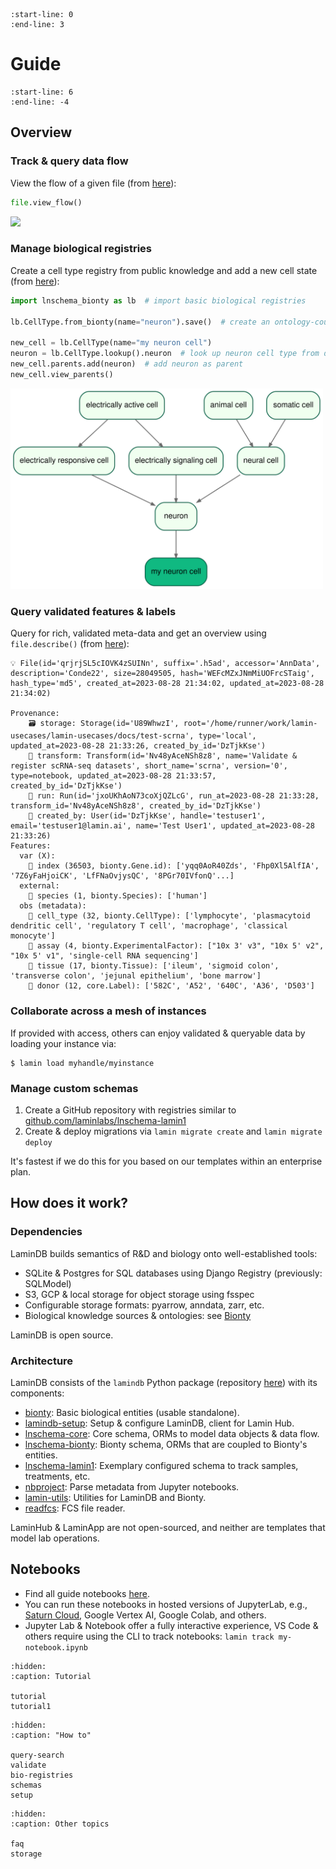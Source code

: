 ```{include} ../README.md
:start-line: 0
:end-line: 3
```

# Guide

```{include} ../README.md
:start-line: 6
:end-line: -4
```

## Overview

### Track & query data flow

View the flow of a given file (from [here](docs:birds-eye)):

```python
file.view_flow()
```

<img src="https://raw.githubusercontent.com/laminlabs/lamindb/main/docs/img/readme/view_flow.svg" width="800">

### Manage biological registries

Create a cell type registry from public knowledge and add a new cell state (from [here](bio-registries)):

```python
import lnschema_bionty as lb  # import basic biological registries

lb.CellType.from_bionty(name="neuron").save()  # create an ontology-coupled cell type record and save it

new_cell = lb.CellType(name="my neuron cell")
neuron = lb.CellType.lookup().neuron  # look up neuron cell type from database
new_cell.parents.add(neuron)  # add neuron as parent
new_cell.view_parents()
```

<img src="https://raw.githubusercontent.com/laminlabs/lamindb/main/docs/img/readme/neuron_view_parents_dist%3D2.svg" width="500">

### Query validated features & labels

Query for rich, validated meta-data and get an overview using `file.describe()` (from [here](docs:scrna)):

```
💡 File(id='qrjrjSL5cIOVK4zSUINn', suffix='.h5ad', accessor='AnnData', description='Conde22', size=28049505, hash='WEFcMZxJNmMiUOFrcSTaig', hash_type='md5', created_at=2023-08-28 21:34:02, updated_at=2023-08-28 21:34:02)

Provenance:
    🗃️ storage: Storage(id='U89WhwzI', root='/home/runner/work/lamin-usecases/lamin-usecases/docs/test-scrna', type='local', updated_at=2023-08-28 21:33:26, created_by_id='DzTjkKse')
    💫 transform: Transform(id='Nv48yAceNSh8z8', name='Validate & register scRNA-seq datasets', short_name='scrna', version='0', type=notebook, updated_at=2023-08-28 21:33:57, created_by_id='DzTjkKse')
    👣 run: Run(id='jxoUKhAoN73coXjQZLcG', run_at=2023-08-28 21:33:28, transform_id='Nv48yAceNSh8z8', created_by_id='DzTjkKse')
    👤 created_by: User(id='DzTjkKse', handle='testuser1', email='testuser1@lamin.ai', name='Test User1', updated_at=2023-08-28 21:33:26)
Features:
  var (X):
    🔗 index (36503, bionty.Gene.id): ['yqq0AoR40Zds', 'Fhp0Xl5AlfIA', '7Z6yFaHjoiCK', 'LfFNaOvjysQC', '8PGr70IVfonQ'...]
  external:
    🔗 species (1, bionty.Species): ['human']
  obs (metadata):
    🔗 cell_type (32, bionty.CellType): ['lymphocyte', 'plasmacytoid dendritic cell', 'regulatory T cell', 'macrophage', 'classical monocyte']
    🔗 assay (4, bionty.ExperimentalFactor): ["10x 3' v3", "10x 5' v2", "10x 5' v1", 'single-cell RNA sequencing']
    🔗 tissue (17, bionty.Tissue): ['ileum', 'sigmoid colon', 'transverse colon', 'jejunal epithelium', 'bone marrow']
    🔗 donor (12, core.Label): ['582C', 'A52', '640C', 'A36', 'D503']
```

### Collaborate across a mesh of instances

If provided with access, others can enjoy validated & queryable data by loading your instance via:

```shell
$ lamin load myhandle/myinstance
```

### Manage custom schemas

1. Create a GitHub repository with registries similar to [github.com/laminlabs/lnschema-lamin1](https://github.com/laminlabs/lnschema-lamin1)
2. Create & deploy migrations via `lamin migrate create` and `lamin migrate deploy`

It's fastest if we do this for you based on our templates within an enterprise plan.

## How does it work?

### Dependencies

LaminDB builds semantics of R&D and biology onto well-established tools:

- SQLite & Postgres for SQL databases using Django Registry (previously: SQLModel)
- S3, GCP & local storage for object storage using fsspec
- Configurable storage formats: pyarrow, anndata, zarr, etc.
- Biological knowledge sources & ontologies: see [Bionty](https://lamin.ai/docs/bionty)

LaminDB is open source.

### Architecture

LaminDB consists of the `lamindb` Python package (repository [here](https://github.com/laminlabs/lamindb)) with its components:

- [bionty](https://github.com/laminlabs/bionty): Basic biological entities (usable standalone).
- [lamindb-setup](https://github.com/laminlabs/lamindb-setup): Setup & configure LaminDB, client for Lamin Hub.
- [lnschema-core](https://github.com/laminlabs/lnschema-core): Core schema, ORMs to model data objects & data flow.
- [lnschema-bionty](https://github.com/laminlabs/lnschema-bionty): Bionty schema, ORMs that are coupled to Bionty's entities.
- [lnschema-lamin1](https://github.com/laminlabs/lnschema-lamin1): Exemplary configured schema to track samples, treatments, etc.
- [nbproject](https://github.com/laminlabs/nbproject): Parse metadata from Jupyter notebooks.
- [lamin-utils](https://github.com/laminlabs/lamin-utils): Utilities for LaminDB and Bionty.
- [readfcs](https://github.com/laminlabs/readfcs): FCS file reader.

LaminHub & LaminApp are not open-sourced, and neither are templates that model lab operations.

## Notebooks

- Find all guide notebooks [here](https://github.com/laminlabs/lamindb/tree/main/docs/guide).
- You can run these notebooks in hosted versions of JupyterLab, e.g., [Saturn Cloud](https://github.com/laminlabs/run-lamin-on-saturn), Google Vertex AI, Google Colab, and others.
- Jupyter Lab & Notebook offer a fully interactive experience, VS Code & others require using the CLI to track notebooks: `lamin track my-notebook.ipynb`

```{toctree}
:hidden:
:caption: Tutorial

tutorial
tutorial1
```

```{toctree}
:hidden:
:caption: "How to"

query-search
validate
bio-registries
schemas
setup
```

```{toctree}
:hidden:
:caption: Other topics

faq
storage
```
